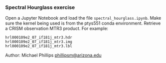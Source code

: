 ### Spectral Hourglass exercise

Open a Jupyter Notebook and load the file ```spectral_hourglass.ipynb```.
Make sure the kernel being used is from the ptys551 conda environment.
Retrieve a CRISM observation MTR3 product. For example:
```
hrl000109e2_07_if181j_mtr3.hdr
hrl000109e2_07_if181j_mtr3.img
hrl000109e2_07_if181j_mtr3.lbl
```

Author: Michael Phillips <phillipsm@arizona.edu>
